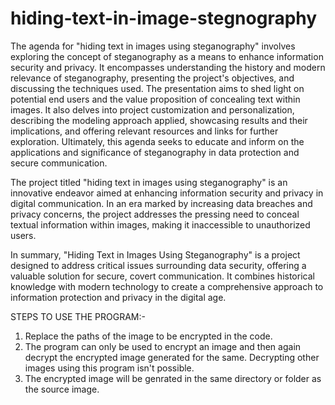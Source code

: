 # hiding-text-in-image-stegnography
The agenda for "hiding text in images using steganography" involves exploring the concept of steganography as a means to enhance information security and privacy. It encompasses understanding the history and modern relevance of steganography, presenting the project's objectives, and discussing the techniques used. The presentation aims to shed light on potential end users and the value proposition of concealing text within images. It also delves into project customization and personalization, describing the modeling approach applied, showcasing results and their implications, and offering relevant resources and links for further exploration. Ultimately, this agenda seeks to educate and inform on the applications and significance of steganography in data protection and secure communication.

The project titled "hiding text in images using steganography" is an innovative endeavor aimed at enhancing information security and privacy in digital communication. In an era marked by increasing data breaches and privacy concerns, the project addresses the pressing need to conceal textual information within images, making it inaccessible to unauthorized users.

In summary, "Hiding Text in Images Using Steganography" is a project designed to address critical issues surrounding data security, offering a valuable solution for secure, covert communication. It combines historical knowledge with modern technology to create a comprehensive approach to information protection and privacy in the digital age.


STEPS TO USE THE PROGRAM:-
1. Replace the paths of the image to be encrypted in the code.
2. The program can only be used to encrypt an image and then again decrypt the encrypted image generated for the same. Decrypting other images using this program isn't possible.
3. The encrypted image will be genrated in the same directory or folder as the source image.
